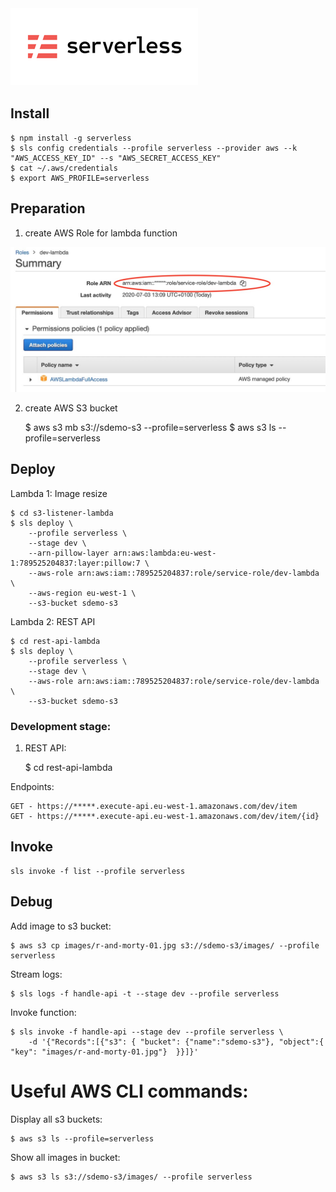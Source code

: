 [![Serverless](images/logo.png)](https://www.serverless.com)

## Install

    $ npm install -g serverless
    $ sls config credentials --profile serverless --provider aws --k "AWS_ACCESS_KEY_ID" --s "AWS_SECRET_ACCESS_KEY"
    $ cat ~/.aws/credentials
    $ export AWS_PROFILE=serverless


## Preparation


1. create AWS Role for lambda function

[![Role](images/aws-role-lambda.jpg)](http://console.aws.amazon.com)


2. create AWS S3 bucket

    $ aws s3 mb s3://sdemo-s3 --profile=serverless
    $ aws s3 ls --profile=serverless


## Deploy

Lambda 1: Image resize

    $ cd s3-listener-lambda
    $ sls deploy \
        --profile serverless \
        --stage dev \
        --arn-pillow-layer arn:aws:lambda:eu-west-1:789525204837:layer:pillow:7 \
        --aws-role arn:aws:iam::789525204837:role/service-role/dev-lambda \
        --aws-region eu-west-1 \
        --s3-bucket sdemo-s3


Lambda 2: REST API

    $ cd rest-api-lambda
    $ sls deploy \
        --profile serverless \
        --stage dev \
        --aws-role arn:aws:iam::789525204837:role/service-role/dev-lambda \
        --s3-bucket sdemo-s3


### Development stage:

1. REST API:

    $ cd rest-api-lambda


Endpoints:

    GET - https://*****.execute-api.eu-west-1.amazonaws.com/dev/item
    GET - https://*****.execute-api.eu-west-1.amazonaws.com/dev/item/{id}



## Invoke

    sls invoke -f list --profile serverless


## Debug

Add image to s3 bucket:

    $ aws s3 cp images/r-and-morty-01.jpg s3://sdemo-s3/images/ --profile serverless

Stream logs:

    $ sls logs -f handle-api -t --stage dev --profile serverless


Invoke function:

    $ sls invoke -f handle-api --stage dev --profile serverless \
        -d '{"Records":[{"s3": { "bucket": {"name":"sdemo-s3"}, "object":{ "key": "images/r-and-morty-01.jpg"}  }}]}'

# Useful AWS CLI commands:

Display all s3 buckets:

    $ aws s3 ls --profile=serverless

Show all images in bucket:

    $ aws s3 ls s3://sdemo-s3/images/ --profile serverless
